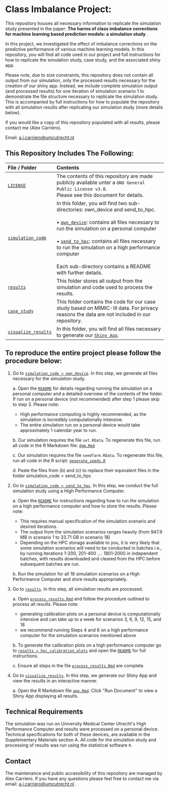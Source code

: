 # Class Imbalance Project: 

This repository houses all necessary information to replicate the simulation study presented in the paper: <strong>The harms of class imbalance corrections for machine learning based prediction models: a simulation study </strong>. 

In this project, we investigated the effect of imbalance corrections on the predictive performance of various machine learning models. In this repository, you will find all code used in our project and full instructions for how to replicate the simulation study, case study, and the associated shiny app.  

Please note, due to size constraints, this repository does not contain all output from our simulation, only the processed results necessary for the creation of our shiny app. Instead, we include complete simulation output (and processed results) for one iteration of simulation scenario 1 to demonstrate the file structure necessary to replicate the simulation study.  This is accompanied by full instructions for how to populate the repository with all simulation results after replicating our simulation study (more details below).

If you would like a copy of this repository populated with all results, please contact me (Alex Carriero).

Email: a.j.carriero@umcutrecht.nl


## This Repository Includes The Following: 

| File / Folder                              | Contents                                                         |
| :----------------------------------------- | :--------------------------------------------------------------- |
| [`LICENSE`](./LICENSE)                     | The contents of this repository are made publicly available unter a `GNU General Public License v3.0`. <br> Please see this document for details.|
| [`simulation_code`](./simulation_code)     | In this folder, you will find two sub-directories: own_device and send_to_hpc. <br> <br> •  [`own_device`](./simulation_code/own_device):    contains all files necessary to run the simulation on a personal computer <br> <br> • [`send_to_hpc`](./simulation_code/send_to_hpc):  contains all files necessary to run the simulation on a high performance computer <br> <br> Each sub-directory contains a README with further details.|
| [`results`](./results)            |      This folder stores all output from the simulation and code used to process the results. |  
| [`case_study`](./case_study)            |      This folder contains the code for our case study based on MIMIC-III data. For privacy reasons the data are not included in our repository. |  
| [`visualize_results`](./visualize_results)               | In this folder, you will find all files necessary to generate our [`Shiny App`](https://alex-carriero.shinyapps.io/class_imbalance/). |

   
 
    
## To reproduce the entire project please follow the procedure below:

1.  Go to [`simulation_code > own_device`](./simulation_code/own_device). In this step, we generate all files necessary for the simulation study. 

     a. Open the [`README`](./simulation_code/own_device/README.txt) for details regarding running the simulation on a personal computer and a detailed overview of the contents of the folder.  If run on a personal device (not recommended) after step 1 please skip to step 3. Please note: 
   
     - High performance computing is highly recommended, as the simulation is incredibly computationally intensive. 
     - The entire simulation run on a personal device would take approximately 1 calendar year to run. 
        
     b. Our simulation requires the file `set.RData`.  To regenerate this file, run all code in the R Markdown file: 
      	 [`dgm.Rmd`](./simulation_code/own_device/data-generating-mechanism/dgm.Rmd)
	 
     c. Our simulation requires the file `seedfarm.RData`.  To regenerate this file, run all code in the R script: 
     	[`generate_seeds.R`](./simulation_code/own_device/seeds/generate_seeds.R)
     
     d. Paste the files from (b) and (c) to replace their equivalent files in the folder simulation_code > send_to_hpc
  
     
2.  Go to [`simulation_code > send_to_hpc`](./simulation_code/send_to_hpc). In this step, we conduct the full simulation study using a High Performance Computer. 

    a. Open the [`README`](./simulation_code/send_to_hpc/README.txt) for instructions regarding how to run the simulation on a high performance computer and how to store the results. Please note: 
  
     - This requires manual specification of the simulation scenario and desired iterations. 
     - The output from the simulation scenarios ranges heavily (from 947.9 MB in scenario 1 to 33.71 GB in scenario 18)
     - Depending on the HPC storage available to you, it is very likely that some simulation scenarios will need to be conducted in batches 
       i.e., by running iterations 1-200, 201-400 .... 1801-2000 in independent batches, with results downloaded and cleared from the HPC before
	     subsequent batches are run. 
		          
     b. Run the simulation for all 18 simulation scenarios on a High Performance Computer and store results appropriately. 

     
     
3.  Go to [`results`](./results). In this step, all simulation results are processed. 

 	a. Open [`process_results.Rmd`](./results/process_results.Rmd) and follow the procedure outlined to process all results. Please note: 

	   - generating calibration plots on a personal device is computationally intensive and can take up to a week for scenarios 3, 6, 9, 12, 15, and 18 
	   - we recommend running Steps 4 and 6 on a high performance computer for the simulation scenarios mentioned above
		      
	
	b.  To generate the calibration plots on a high performance computer go to [`results > hpc_calibration_plots`](./results/hpc_calibration_plots) and open the [`README`](./results/hpc_calibration_plots/README.txt)
            for full instructions. 
              
              
	c. Ensure all steps in the file [`process_results.Rmd`](./results/process_results.Rmd) are complete. 
	
	

4.  Go to [`visualize_results`](./visualize_results). In this step, we generate our Shiny App and view the results in an interactive manner. 

	a. Open the R Markdown file [`app.Rmd`](./visualize_results/app.Rmd).  Click "Run Document" to view a Shiny App displaying all results. 

   
 
 ## Technical Requirements 
 
The simulation was run on University Medical Center Utrecht's High Performance Computer and results were processed on a personal device.  Technical specifications for both of these devices, are available in the Supplementary Materials section A.  All code for the simulation study and processing of results was run using the statistical software `R`. 


 ## Contact 
 
 The maintenance and public accessibility of this repository are managed by Alex Carriero. If you have any questions please feel free to contact me via email: a.j.carriero@umcutrecht.nl .
     
     
     
     
     
     
     
     
     
     
     
     
     
     
     
     
     
     
     
     
     
     
     
     
     
   
 
